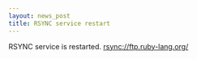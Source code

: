 ```yaml
---
layout: news_post
title: RSYNC service restart
---
```


<span class="caps">RSYNC</span> service is restarted.
[rsync://ftp.ruby-lang.org/](rsync://ftp.ruby-lang.org/)

